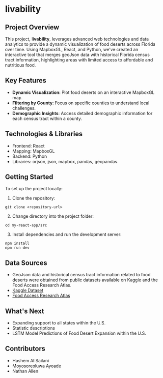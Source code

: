 
# livability

## Project Overview

This project, **livability**, leverages advanced web technologies and data analytics to provide a dynamic visualization of food deserts across Florida over time. Using MapboxGL, React, and Python, we've created an interactive tool that merges geoJson data with historical Florida census tract information, highlighting areas with limited access to affordable and nutritious food.

## Key Features

- **Dynamic Visualization**: Plot food deserts on an interactive MapboxGL map.
- **Filtering by County**: Focus on specific counties to understand local challenges.
- **Demographic Insights**: Access detailed demographic information for each census tract within a county.

## Technologies & Libraries

- Frontend: React
- Mapping: MapboxGL
- Backend: Python
- Libraries: orjson, json, mapbox, pandas, geopandas

## Getting Started

To set up the project locally:

1. Clone the repository:
```
git clone <repository-url>
```

2. Change directory into the project folder:
```
cd my-react-app/src
```

3. Install dependencies and run the development server:
```
npm install
npm run dev
```

## Data Sources

- GeoJson data and historical census tract information related to food deserts were obtained from public datasets available on Kaggle and the Food Access Research Atlas.
- [Kaggle Dataset](https://www.kaggle.com/datasets/tcrammond/food-access-and-food-deserts)
- [Food Access Research Atlas](https://www.ers.usda.gov/data-products/food-access-research-atlas/)

## What's Next
* Expanding support to all states within the U.S.
* Statistic descriptions
* LSTM Model Predictions of Food Desert Expansion within the U.S.


## Contributors

- Hashem Al Sailani
- Moyosoreoluwa Ayoade
- Nathan Allen

